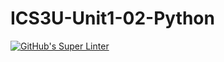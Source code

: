 # ICS3U-Unit1-02-Python

[![GitHub's Super Linter](https://github.com/michael-clermont1/ICS3U-Unit1-02-Python/workflows/GitHub's%20Super%20Linter/badge.svg)](https://github.com/michael-clermont1/ICS3U-Unit1-02-Python/actions)
